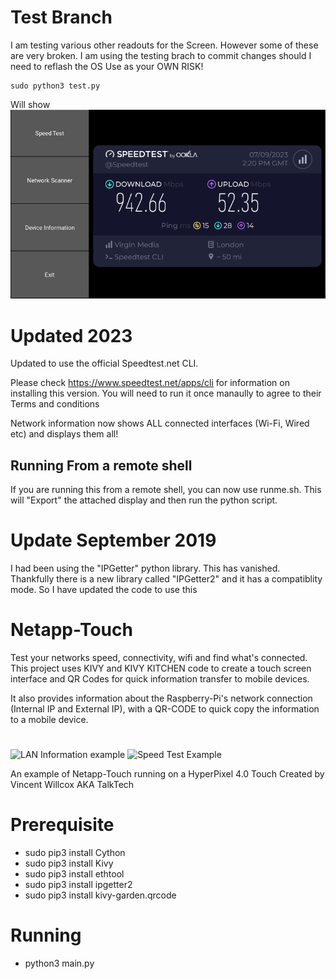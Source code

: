 # Test Branch
I am testing various other readouts for the Screen. However some of these are very broken.
I am using the testing brach to commit changes should I need to reflash the OS
Use as your OWN RISK!

```
sudo python3 test.py
```

Will show 
![New Speed Test Screen](speedtest-new.png)

# Updated 2023
Updated to use the official Speedtest.net CLI.

Please check https://www.speedtest.net/apps/cli for information on installing this version.
You will need to run it once manaully to agree to their Terms and conditions

Network information now shows ALL connected interfaces (Wi-Fi, Wired etc) and displays them all!

## Running From a remote shell
If you are running this from a remote shell, you can now use runme.sh. This will "Export" the attached display and then run the python script.

# Update September 2019
I had been using the "IPGetter" python library. This has vanished. Thankfully there is a new library called "IPGetter2" and it has a compatiblity mode. So I have updated the code to use this

# Netapp-Touch
Test your networks speed, connectivity, wifi and find what's connected. This project uses KIVY and KIVY KITCHEN code to create a
touch screen interface and QR Codes for quick information transfer to mobile devices.

It also provides information about the Raspberry-Pi's network connection (Internal IP and External IP), with a QR-CODE to quick copy
the information to a mobile device.
#
![LAN Information example](https://talktech.info/wp-content/uploads/2023/07/laninfo.png)
![Speed Test Example](https://talktech.info/wp-content/uploads/2023/07/speedtest.png)

An example of Netapp-Touch running on a HyperPixel 4.0 Touch
Created by Vincent Willcox AKA TalkTech

# Prerequisite 
- sudo pip3 install Cython
- sudo pip3 install Kivy
- sudo pip3 install ethtool
- sudo pip3 install ipgetter2
- sudo pip3 install kivy-garden.qrcode

# Running
- python3 main.py
